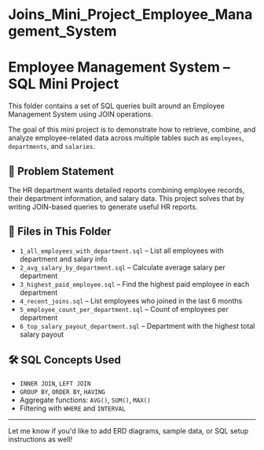 # Joins_Mini_Project_Employee_Management_System

# Employee Management System – SQL Mini Project

This folder contains a set of SQL queries built around an Employee Management System using JOIN operations.

The goal of this mini project is to demonstrate how to retrieve, combine, and analyze employee-related data across multiple tables such as `employees`, `departments`, and `salaries`.

## 📌 Problem Statement

The HR department wants detailed reports combining employee records, their department information, and salary data. This project solves that by writing JOIN-based queries to generate useful HR reports.

## 🧩 Files in This Folder

- `1_all_employees_with_department.sql` – List all employees with department and salary info
- `2_avg_salary_by_department.sql` – Calculate average salary per department
- `3_highest_paid_employee.sql` – Find the highest paid employee in each department
- `4_recent_joins.sql` – List employees who joined in the last 6 months
- `5_employee_count_per_department.sql` – Count of employees per department
- `6_top_salary_payout_department.sql` – Department with the highest total salary payout

## 🛠 SQL Concepts Used

- `INNER JOIN`, `LEFT JOIN`
- `GROUP BY`, `ORDER BY`, `HAVING`
- Aggregate functions: `AVG()`, `SUM()`, `MAX()`
- Filtering with `WHERE` and `INTERVAL`

---

Let me know if you'd like to add ERD diagrams, sample data, or SQL setup instructions as well!
